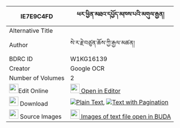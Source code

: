 |IE7E9C4FD|ཕར་ཕྱིན་མཐའ་དཔྱོད་མཁས་པའི་མགུལ་རྒྱན། 
| --- | --- 
|Alternative Title |
|Author| སེ་ར་རྗེ་བཙུན་ཆོས་ཀྱི་རྒྱལ་མཚན།
|BDRC ID | W1KG16139
|Creator | Google OCR
|Number of Volumes| 2
|<img width="25" src="https://img.icons8.com/color/25/000000/edit-property.png">Edit Online| [<img width="25" src="https://avatars.githubusercontent.com/u/45091458?s=200&v=4"> Open in Editor](http://editor.openpecha.org/IE7E9C4FD)
|<img width="25" src="https://img.icons8.com/fluent/48/000000/download-2.png"/>  Download | [![](https://img.icons8.com/color/20/000000/txt.png)Plain Text](https://github.com/Openpecha/IE7E9C4FD/releases/download/v1/parchin_tacho_khepa_i_gulgyen_plain_IE7E9C4FD.zip), [![](https://img.icons8.com/color/20/000000/txt.png)Text with Pagination](https://github.com/Openpecha/IE7E9C4FD/releases/download/v1/parchin_tacho_khepa_i_gulgyen_pages_IE7E9C4FD.zip)
|<img width="25" src="https://img.icons8.com/plasticine/100/000000/pictures-folder.png"/>  Source Images | [<img width="25" src="https://library.bdrc.io/icons/BUDA-small.svg"> Images of text file open in BUDA](https://library.bdrc.io/show/bdr:W1KG16139)
